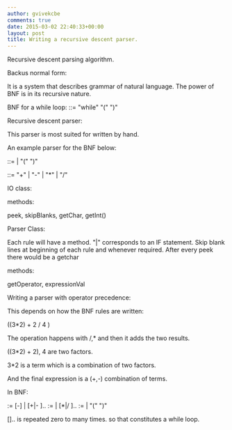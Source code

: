 ```yaml
---
author: gvivekcbe
comments: true
date: 2015-03-02 22:40:33+00:00
layout: post
title: Writing a recursive descent parser. 
---
```



Recursive descent parsing algorithm.

Backus normal form:

It is a system  that describes grammar of natural language.
The power of BNF is in its recursive nature. 

BNF for a while loop: <while-loop> ::= "while" "(" <condition> ")" <statement>


Recursive descent parser:

This parser is most suited for written by hand. 

An example parser for the BNF below:

<expression>  ::=  <Integer>  |
                   "(" <expression> <operator> <expression> ")"
                   
<operator>  ::=  "+" | "-" | "*" | "/"

IO class:

methods:

peek, skipBlanks, getChar, getInt()


Parser Class:

Each rule will have a method. "|" corresponds to an IF statement.
Skip blank lines at beginning of each rule and whenever required.
After every peek there would be a getchar

methods:

getOperator, expressionVal


Writing a parser with operator precedence:

This depends on how the BNF rules are written:

((3*2) + 2 / 4 )

The operation happens with /,* and then it adds the two results. 

((3*2) + 2), 4 are two factors.

3*2 is a term which is a combination of two factors. 

And the final expression is a (+,-) combination of terms.

In BNF:

<expression> := [-] <term> | [+|- <term>].. 
<term> := <factor> | [*|/ <factor>]..
<factor> := <number> | "(" <expression> ")"

[].. is repeated zero to many times. so that constitutes a while loop.
